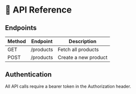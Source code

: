 # 📖 API Reference

## Endpoints
| Method | Endpoint        | Description             |
|--------|-----------------|-------------------------|
| GET    | /products       | Fetch all products      |
| POST   | /products       | Create a new product    |

## Authentication
All API calls require a bearer token in the Authorization header.